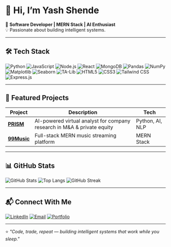# 👋 Hi, I’m Yash Shende  

🚀 **Software Developer | MERN Stack | AI Enthusiast**  
💡 Passionate about building intelligent systems.  

---

## 🛠 Tech Stack
![Python](https://img.shields.io/badge/Python-3776AB?style=for-the-badge&logo=python&logoColor=white)
![JavaScript](https://img.shields.io/badge/JavaScript-F7DF1E?style=for-the-badge&logo=javascript&logoColor=black)
![Node.js](https://img.shields.io/badge/Node.js-339933?style=for-the-badge&logo=node.js&logoColor=white)
![React](https://img.shields.io/badge/React-20232A?style=for-the-badge&logo=react&logoColor=61DAFB)
![MongoDB](https://img.shields.io/badge/MongoDB-4EA94B?style=for-the-badge&logo=mongodb&logoColor=white)
![Pandas](https://img.shields.io/badge/Pandas-150458?style=for-the-badge&logo=pandas&logoColor=white)
![NumPy](https://img.shields.io/badge/NumPy-013243?style=for-the-badge&logo=numpy&logoColor=white)
![Matplotlib](https://img.shields.io/badge/Matplotlib-005C9C?style=for-the-badge&logo=plotly&logoColor=white)
![Seaborn](https://img.shields.io/badge/Seaborn-1E4E5F?style=for-the-badge&logo=python&logoColor=white)
![TA-Lib](https://img.shields.io/badge/TA--Lib-FF6F00?style=for-the-badge&logo=python&logoColor=white)
![HTML5](https://img.shields.io/badge/HTML5-E34F26?style=for-the-badge&logo=html5&logoColor=white)
![CSS3](https://img.shields.io/badge/CSS3-1572B6?style=for-the-badge&logo=css3&logoColor=white)
![Tailwind CSS](https://img.shields.io/badge/Tailwind_CSS-38B2AC?style=for-the-badge&logo=tailwind-css&logoColor=white)
![Express.js](https://img.shields.io/badge/Express.js-000000?style=for-the-badge&logo=express&logoColor=white)

---

## 📌 Featured Projects
| Project | Description | Tech |
|---------|-------------|------|
| [**PRISM**](https://github.com/yash-shende99/prism) | AI-powered virtual analyst for company research in M&A & private equity | Python, AI, NLP |
| [**99Music**](https://github.com/yash-shende99/99music) | Full-stack MERN music streaming platform | MERN Stack |

---

## 📊 GitHub Stats
![GitHub Stats](https://github-readme-stats.vercel.app/api?username=yash-shende99&show_icons=true&theme=tokyonight)
![Top Langs](https://github-readme-stats.vercel.app/api/top-langs/?username=yash-shende99&layout=compact&theme=tokyonight)
![GitHub Streak](https://streak-stats.demolab.com/?user=yash-shende99&theme=tokyonight)

---

## 📬 Connect With Me
[![LinkedIn](https://img.shields.io/badge/LinkedIn-0A66C2?style=for-the-badge&logo=linkedin&logoColor=white)](https://linkedin.com/in/)
[![Email](https://img.shields.io/badge/Email-0078D4?style=for-the-badge&logo=gmail&logoColor=white)](mailto:yashshende9999@example.com)
[![Portfolio](https://img.shields.io/badge/Portfolio-000000?style=for-the-badge&logo=react&logoColor=white)]()

---

⭐ *"Code, trade, repeat — building intelligent systems that work while you sleep."*
